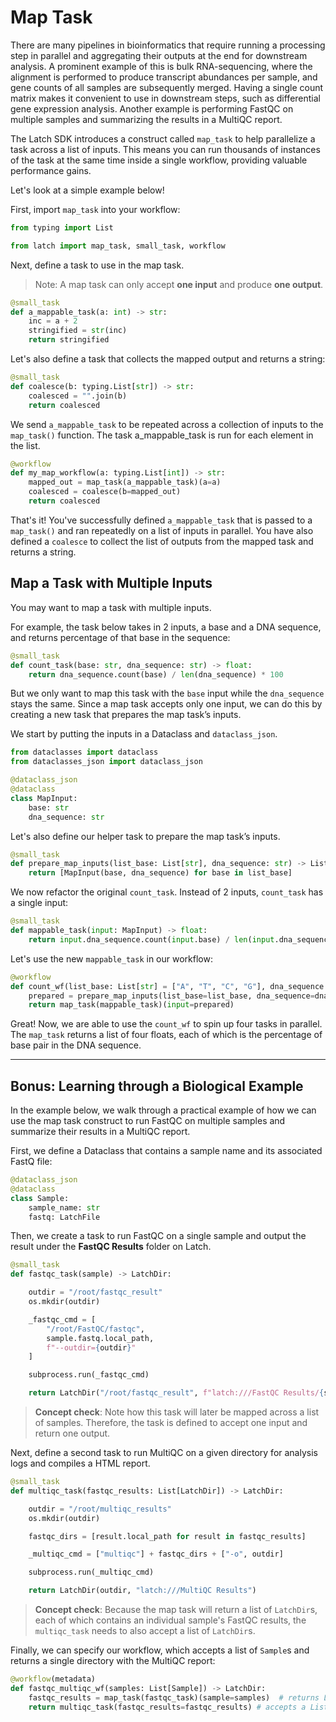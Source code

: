 # Map Task

There are many pipelines in bioinformatics that require running a processing step in parallel and aggregating their outputs at the end for downstream analysis. A prominent example of this is bulk RNA-sequencing, where the alignment is performed to produce transcript abundances per sample, and gene counts of all samples are subsequently merged. Having a single count matrix makes it convenient to use in downstream steps, such as differential gene expression analysis. Another example is performing FastQC on multiple samples and summarizing the results in a MultiQC report. 

The Latch SDK introduces a construct called `map_task` to help parallelize a task across a list of inputs. This means you can run thousands of instances of the task at the same time inside a single workflow, providing valuable performance gains. 

Let's look at a simple example below!

First, import `map_task` into your workflow: 
```python
from typing import List

from latch import map_task, small_task, workflow
```

Next, define a task to use in the map task.
> Note: A map task can only accept **one input** and produce **one output**. 
```python
@small_task
def a_mappable_task(a: int) -> str:
    inc = a + 2
    stringified = str(inc)
    return stringified
```

Let's also define a task that collects the mapped output and returns a string:
```python
@small_task
def coalesce(b: typing.List[str]) -> str:
    coalesced = "".join(b)
    return coalesced

```
We send `a_mappable_task` to be repeated across a collection of inputs to the `map_task()` function. The task a_mappable_task is run for each element in the list.
```python
@workflow
def my_map_workflow(a: typing.List[int]) -> str:
    mapped_out = map_task(a_mappable_task)(a=a)
    coalesced = coalesce(b=mapped_out)
    return coalesced
```

That's it! You've successfully defined `a_mappable_task` that is passed to a `map_task()` and ran repeatedly on a list of inputs in parallel. You have also defined a `coalesce` to collect the list of outputs from the mapped task and returns a string.

## Map a Task with Multiple Inputs
You may want to map a task with multiple inputs. 

For example, the task below takes in 2 inputs, a base and a DNA sequence, and returns percentage of that base in the sequence: 

```python
@small_task
def count_task(base: str, dna_sequence: str) -> float: 
    return dna_sequence.count(base) / len(dna_sequence) * 100
```
But we only want to map this task with the `base` input while the `dna_sequence` stays the same. Since a map task accepts only one input, we can do this by creating a new task that prepares the map task’s inputs.

We start by putting the inputs in a Dataclass and `dataclass_json`.
```python
from dataclasses import dataclass
from dataclasses_json import dataclass_json

@dataclass_json
@dataclass
class MapInput:
    base: str
    dna_sequence: str
```
Let's also define our helper task to prepare the map task’s inputs.
```python
@small_task
def prepare_map_inputs(list_base: List[str], dna_sequence: str) -> List[MapInput]:
    return [MapInput(base, dna_sequence) for base in list_base]
```

We now refactor the original `count_task`. Instead of 2 inputs, `count_task` has a single input: 
```python
@small_task
def mappable_task(input: MapInput) -> float:
    return input.dna_sequence.count(input.base) / len(input.dna_sequence) * 100
```

Let's use the new `mappable_task` in our workflow:
```python
@workflow
def count_wf(list_base: List[str] = ["A", "T", "C", "G"], dna_sequence: str = "AAAATTTCCGG") -> List[float]:
    prepared = prepare_map_inputs(list_base=list_base, dna_sequence=dna_sequence)
    return map_task(mappable_task)(input=prepared)
```
Great! Now, we are able to use the `count_wf` to spin up four tasks in parallel. The `map_task` returns a list of four floats, each of which is the percentage of base pair in the DNA sequence. 

---
## Bonus: Learning through a Biological Example
In the example below, we walk through a practical example of how we can use the map task construct to run FastQC on multiple samples and summarize their results in a MultiQC report.

First, we define a Dataclass that contains a sample name and its associated FastQ file: 
```python
@dataclass_json
@dataclass
class Sample:
    sample_name: str
    fastq: LatchFile
```

Then, we create a task to run FastQC on a single sample and output the result under the **FastQC Results** folder on Latch. 
```python
@small_task
def fastqc_task(sample) -> LatchDir:

    outdir = "/root/fastqc_result"
    os.mkdir(outdir)

    _fastqc_cmd = [
        "/root/FastQC/fastqc", 
        sample.fastq.local_path, 
        f"--outdir={outdir}"
    ]

    subprocess.run(_fastqc_cmd)

    return LatchDir("/root/fastqc_result", f"latch:///FastQC Results/{sample.sample_name}")
```
> **Concept check**: Note how this task will later be mapped across a list of samples. Therefore, the task is defined to accept one input and return one output. 

Next, define a second task to run MultiQC on a given directory for analysis logs and compiles a HTML report.
```python
@small_task
def multiqc_task(fastqc_results: List[LatchDir]) -> LatchDir:

    outdir = "/root/multiqc_results"
    os.mkdir(outdir)

    fastqc_dirs = [result.local_path for result in fastqc_results]

    _multiqc_cmd = ["multiqc"] + fastqc_dirs + ["-o", outdir]

    subprocess.run(_multiqc_cmd)

    return LatchDir(outdir, "latch:///MultiQC Results")
```
> **Concept check**: Because the map task will return a list of `LatchDir`s, each of which contains an individual sample's FastQC results, the `multiqc_task` needs to also accept a list of `LatchDir`s.

Finally, we can specify our workflow, which accepts a list of `Sample`s and returns a single directory with the MultiQC report: 
```python
@workflow(metadata)
def fastqc_multiqc_wf(samples: List[Sample]) -> LatchDir:
    fastqc_results = map_task(fastqc_task)(sample=samples)  # returns List[LatchDir]
    return multiqc_task(fastqc_results=fastqc_results) # accepts a List[LatchDir] and return a single LatchDir with the MultiQC result
```
